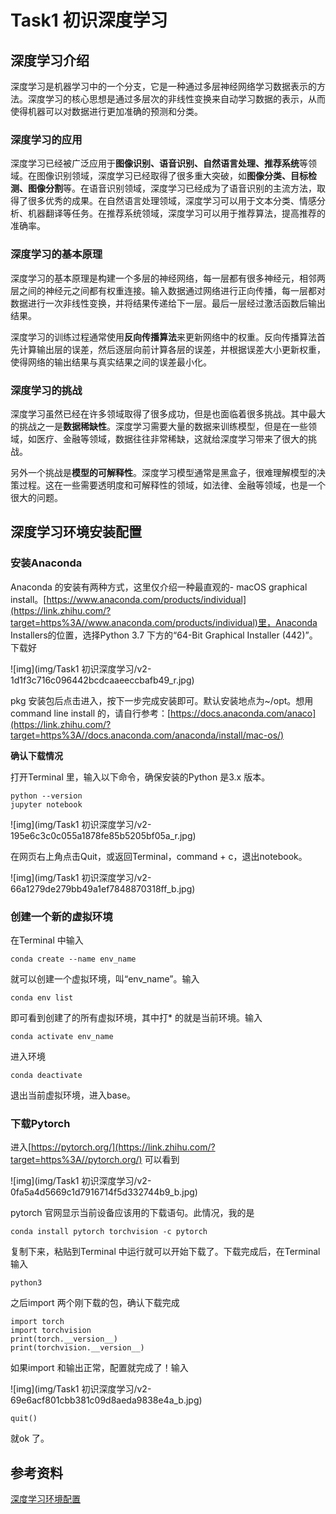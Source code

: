# Task1 初识深度学习

## 深度学习介绍

深度学习是机器学习中的一个分支，它是一种通过多层神经网络学习数据表示的方法。深度学习的核心思想是通过多层次的非线性变换来自动学习数据的表示，从而使得机器可以对数据进行更加准确的预测和分类。

### 深度学习的应用

深度学习已经被广泛应用于**图像识别、语音识别、自然语言处理、推荐系统**等领域。在图像识别领域，深度学习已经取得了很多重大突破，如**图像分类、目标检测、图像分割**等。在语音识别领域，深度学习已经成为了语音识别的主流方法，取得了很多优秀的成果。在自然语言处理领域，深度学习可以用于文本分类、情感分析、机器翻译等任务。在推荐系统领域，深度学习可以用于推荐算法，提高推荐的准确率。

### 深度学习的基本原理

深度学习的基本原理是构建一个多层的神经网络，每一层都有很多神经元，相邻两层之间的神经元之间都有权重连接。输入数据通过网络进行正向传播，每一层都对数据进行一次非线性变换，并将结果传递给下一层。最后一层经过激活函数后输出结果。

深度学习的训练过程通常使用**反向传播算法**来更新网络中的权重。反向传播算法首先计算输出层的误差，然后逐层向前计算各层的误差，并根据误差大小更新权重，使得网络的输出结果与真实结果之间的误差最小化。

### 深度学习的挑战

深度学习虽然已经在许多领域取得了很多成功，但是也面临着很多挑战。其中最大的挑战之一是**数据稀缺性**。深度学习需要大量的数据来训练模型，但是在一些领域，如医疗、金融等领域，数据往往非常稀缺，这就给深度学习带来了很大的挑战。

另外一个挑战是**模型的可解释性**。深度学习模型通常是黑盒子，很难理解模型的决策过程。这在一些需要透明度和可解释性的领域，如法律、金融等领域，也是一个很大的问题。



## 深度学习环境安装配置

### **安装Anaconda**

Anaconda 的安装有两种方式，这里仅介绍一种最直观的- macOS graphical install。[https://www.anaconda.com/products/individual](https://link.zhihu.com/?target=https%3A//www.anaconda.com/products/individual)里，Anaconda Installers的位置，选择Python 3.7 下方的“64-Bit Graphical Installer (442)”。下载好

![img](img/Task1 初识深度学习/v2-1d1f3c716c096442bcdcaaeeccbafb49_r.jpg)

pkg 安装包后点击进入，按下一步完成安装即可。默认安装地点为~/opt。想用command line install 的，请自行参考：[https://docs.anaconda.com/anaco](https://link.zhihu.com/?target=https%3A//docs.anaconda.com/anaconda/install/mac-os/)

**确认下载情况**

打开Terminal 里，输入以下命令，确保安装的Python 是3.x 版本。

```
python --version
jupyter notebook
```

![img](img/Task1 初识深度学习/v2-195e6c3c0c055a1878fe85b5205bf05a_r.jpg)

在网页右上角点击Quit，或返回Terminal，command + c，退出notebook。

![img](img/Task1 初识深度学习/v2-66a1279de279bb49a1ef7848870318ff_b.jpg)



### 创建一个新的虚拟环境 

在Terminal 中输入

```text
conda create --name env_name
```

就可以创建一个虚拟环境，叫“env_name”。输入

```text
conda env list
```

即可看到创建了的所有虚拟环境，其中打* 的就是当前环境。输入

```text
conda activate env_name
```

进入环境

```text
conda deactivate
```

退出当前虚拟环境，进入base。

### 下载Pytorch

进入[https://pytorch.org/](https://link.zhihu.com/?target=https%3A//pytorch.org/) 可以看到

![img](img/Task1 初识深度学习/v2-0fa5a4d5669c1d7916714f5d332744b9_b.jpg)

pytorch 官网显示当前设备应该用的下载语句。此情况，我的是

```text
conda install pytorch torchvision -c pytorch
```

复制下来，粘贴到Terminal 中运行就可以开始下载了。下载完成后，在Terminal 输入

```text
python3
```

之后import 两个刚下载的包，确认下载完成

```text
import torch
import torchvision
print(torch.__version__)
print(torchvision.__version__)
```

如果import 和输出正常，配置就完成了！输入

![img](img/Task1 初识深度学习/v2-69e6acf801cbb381c09d8aeda9838e4a_b.jpg)

```text
quit()
```

就ok 了。

## 参考资料

[深度学习环境配置](https://www.zhihu.com/search?q=深度学习环境配置&utm_content=search_suggestion&type=content)